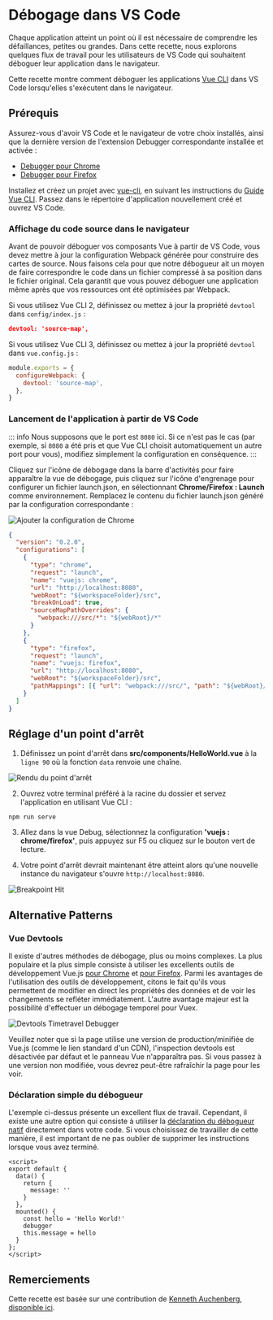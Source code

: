 # Débogage dans VS Code

Chaque application atteint un point où il est nécessaire de comprendre les défaillances, petites ou grandes. Dans cette recette, nous explorons quelques flux de travail pour les utilisateurs de VS Code qui souhaitent déboguer leur application dans le navigateur.

Cette recette montre comment déboguer les applications [Vue CLI](https://github.com/vuejs/vue-cli) dans VS Code lorsqu'elles s'exécutent dans le navigateur.

## Prérequis

Assurez-vous d'avoir VS Code et le navigateur de votre choix installés, ainsi que la dernière version de l'extension Debugger correspondante installée et activée :

- [Debugger pour Chrome](https://marketplace.visualstudio.com/items?itemName=msjsdiag.debugger-for-chrome)
- [Debugger pour Firefox](https://marketplace.visualstudio.com/items?itemName=hbenl.vscode-firefox-debug)

Installez et créez un projet avec [vue-cli](https://github.com/vuejs/vue-cli), en suivant les instructions du [Guide Vue CLI](https://cli.vuejs.org/). Passez dans le répertoire d'application nouvellement créé et ouvrez VS Code.

### Affichage du code source dans le navigateur

Avant de pouvoir déboguer vos composants Vue à partir de VS Code, vous devez mettre à jour la configuration Webpack générée pour construire des cartes de source. Nous faisons cela pour que notre débogueur ait un moyen de faire correspondre le code dans un fichier compressé à sa position dans le fichier original. Cela garantit que vous pouvez déboguer une application même après que vos ressources ont été optimisées par Webpack.

Si vous utilisez Vue CLI 2, définissez ou mettez à jour la propriété `devtool` dans `config/index.js` :

```json
devtool: 'source-map',
```

Si vous utilisez Vue CLI 3, définissez ou mettez à jour la propriété `devtool` dans `vue.config.js` :

```js
module.exports = {
  configureWebpack: {
    devtool: 'source-map',
  },
}
```

### Lancement de l'application à partir de VS Code

::: info
Nous supposons que le port est `8080` ici. Si ce n'est pas le cas (par exemple, si `8080` a été pris et que Vue CLI choisit automatiquement un autre port pour vous), modifiez simplement la configuration en conséquence.
:::

Cliquez sur l'icône de débogage dans la barre d'activités pour faire apparaître la vue de débogage, puis cliquez sur l'icône d'engrenage pour configurer un fichier launch.json, en sélectionnant **Chrome/Firefox : Launch** comme environnement. Remplacez le contenu du fichier launch.json généré par la configuration correspondante :

![Ajouter la configuration de Chrome](/images/config_add.png)

```json
{
  "version": "0.2.0",
  "configurations": [
    {
      "type": "chrome",
      "request": "launch",
      "name": "vuejs: chrome",
      "url": "http://localhost:8080",
      "webRoot": "${workspaceFolder}/src",
      "breakOnLoad": true,
      "sourceMapPathOverrides": {
        "webpack:///src/*": "${webRoot}/*"
      }
    },
    {
      "type": "firefox",
      "request": "launch",
      "name": "vuejs: firefox",
      "url": "http://localhost:8080",
      "webRoot": "${workspaceFolder}/src",
      "pathMappings": [{ "url": "webpack:///src/", "path": "${webRoot}/" }]
    }
  ]
}
```

## Réglage d'un point d'arrêt

1.  Définissez un point d'arrêt dans **src/components/HelloWorld.vue** à la `ligne 90` où la fonction `data` renvoie une chaîne.

![Rendu du point d'arrêt](/images/breakpoint_set.png)

2.  Ouvrez votre terminal préféré à la racine du dossier et servez l'application en utilisant Vue CLI :

```
npm run serve
```

3.  Allez dans la vue Debug, sélectionnez la configuration **'vuejs : chrome/firefox'**, puis appuyez sur F5 ou cliquez sur le bouton vert de lecture.

4.  Votre point d'arrêt devrait maintenant être atteint alors qu'une nouvelle instance du navigateur s'ouvre `http://localhost:8080`.

![Breakpoint Hit](/images/breakpoint_hit.png)

## Alternative Patterns

### Vue Devtools

Il existe d'autres méthodes de débogage, plus ou moins complexes. La plus populaire et la plus simple consiste à utiliser les excellents outils de développement Vue.js [pour Chrome](https://chrome.google.com/webstore/detail/vuejs-devtools/nhdogjmejiglipccpnnnanhbledajbpd) et [pour Firefox](https://addons.mozilla.org/en-US/firefox/addon/vue-js-devtools/). Parmi les avantages de l'utilisation des outils de développement, citons le fait qu'ils vous permettent de modifier en direct les propriétés des données et de voir les changements se refléter immédiatement. L'autre avantage majeur est la possibilité d'effectuer un débogage temporel pour Vuex.

![Devtools Timetravel Debugger](/images/devtools-timetravel.gif)

Veuillez noter que si la page utilise une version de production/minifiée de Vue.js (comme le lien standard d'un CDN), l'inspection devtools est désactivée par défaut et le panneau Vue n'apparaîtra pas. Si vous passez à une version non modifiée, vous devrez peut-être rafraîchir la page pour les voir.

### Déclaration simple du débogueur

L'exemple ci-dessus présente un excellent flux de travail. Cependant, il existe une autre option qui consiste à utiliser la [déclaration du débogueur natif](https://developer.mozilla.org/en-US/docs/Web/JavaScript/Reference/Statements/debugger) directement dans votre code. Si vous choisissez de travailler de cette manière, il est important de ne pas oublier de supprimer les instructions lorsque vous avez terminé.

```vue
<script>
export default {
  data() {
    return {
      message: ''
    }
  },
  mounted() {
    const hello = 'Hello World!'
    debugger
    this.message = hello
  }
};
</script>
```

## Remerciements

Cette recette est basée sur une contribution de [Kenneth Auchenberg](https://twitter.com/auchenberg), [disponible ici](https://github.com/Microsoft/VSCode-recipes/tree/master/vuejs-cli).
